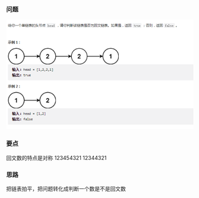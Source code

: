 ### 问题
![](https://raw.githubusercontent.com/heyach/blog/main/images/leetcode/isPalindrome.png)

### 要点
回文数的特点是对称
123454321
12344321

### 思路
把链表拍平，把问题转化成判断一个数是不是回文数
